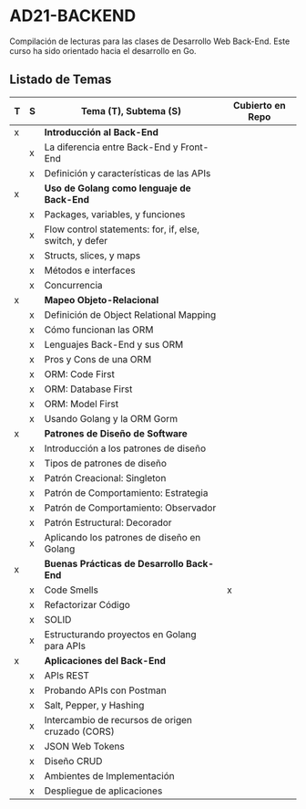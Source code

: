 # AD21-BACKEND

 Compilación de lecturas para las clases de Desarrollo Web Back-End.
 Este curso ha sido orientado hacia el desarrollo en Go.

## Listado de Temas

| T| S | Tema (T), Subtema (S) | Cubierto en Repo |
|--|--|--|--|
| x |  | **Introducción al Back-End** | |
|  | x | La diferencia entre Back-End y Front-End | |
|  | x | Definición y características de las APIs | |
| x |  | **Uso de Golang como lenguaje de Back-End** | |
|  | x | Packages, variables, y funciones | |
|  | x | Flow control statements: for, if, else, switch, y defer | |
|  | x | Structs, slices, y maps | |
|  | x | Métodos e interfaces | |
|  | x | Concurrencia | |
| x |  | **Mapeo Objeto-Relacional** | |
|  | x | Definición de Object Relational Mapping | |
|  | x | Cómo funcionan las ORM | |
|  | x | Lenguajes Back-End y sus ORM | |
|  | x | Pros y Cons de una ORM | |
|  | x | ORM: Code First | |
|  | x | ORM: Database First | |
|  | x | ORM: Model First | |
|  | x | Usando Golang y la ORM Gorm | |
| x |  | **Patrones de Diseño de Software** | |
|  | x | Introducción a los patrones de diseño | |
|  | x | Tipos de patrones de diseño | |
|  | x | Patrón Creacional: Singleton | |
|  | x | Patrón de Comportamiento: Estrategia | |
|  | x | Patrón de Comportamiento: Observador | |
|  | x | Patrón Estructural: Decorador | |
|  | x | Aplicando los patrones de diseño en Golang | |
| x |  | **Buenas Prácticas de Desarrollo Back-End** | |
|  | x | Code Smells | x |
|  | x | Refactorizar Código | |
|  | x | SOLID | |
|  | x | Estructurando proyectos en Golang para APIs | |
| x |  | **Aplicaciones del Back-End** | |
|  | x | APIs REST | |
|  | x | Probando APIs con Postman | |
|  | x | Salt, Pepper, y Hashing | |
|  | x | Intercambio de recursos de origen cruzado (CORS) | |
|  | x | JSON Web Tokens | |
|  | x | Diseño CRUD | |
|  | x | Ambientes de Implementación | |
|  | x | Despliegue de aplicaciones | |